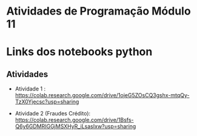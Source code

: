 # Atividades de Programação Módulo 11
# Links dos notebooks python
## Atividades
- Atividade 1 : https://colab.research.google.com/drive/1ojeG5ZOsCQ3gshx-mtqQy-TzX0Yjecsc?usp=sharing

- Atividade 2 (Fraudes Crédito): https://colab.research.google.com/drive/1Bsfs-Q6y6GDMRIGGjMSXHyR_iLsasIxw?usp=sharing
